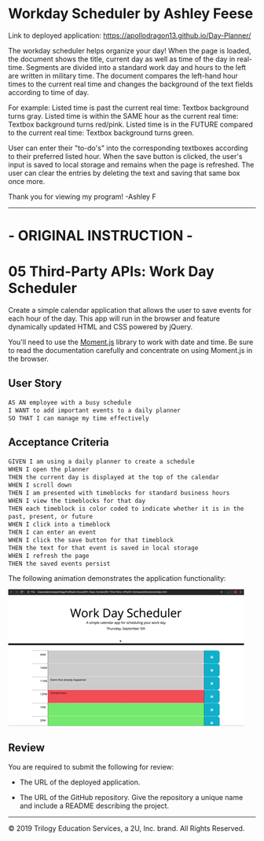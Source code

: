 # Workday Scheduler by Ashley Feese

Link to deployed application: https://apollodragon13.github.io/Day-Planner/

The workday scheduler helps organize your day! 
When the page is loaded, the document shows the title, current day as well as time of the day in real-time. Segments are divided into a standard work day and hours to the left are written in military time. The document compares the left-hand hour times to the current real time and changes the background of the text fields according to time of day. 

For example:
Listed time is past the current real time: Textbox background turns gray. 
Listed time is within the SAME hour as the current real time: Textbox background turns red/pink. 
Listed time is in the FUTURE compared to the current real time: Textbox background turns green. 


User can enter their "to-do's" into the corresponding textboxes according to their preferred listed hour. When the save button is clicked, the user's input is saved to local storage and remains when the page is refreshed. The user can clear the entries by deleting the text and saving that same box once more. 


Thank you for viewing my program! 
-Ashley F





-----------------------------------------





# - ORIGINAL INSTRUCTION - 

# 05 Third-Party APIs: Work Day Scheduler

Create a simple calendar application that allows the user to save events for each hour of the day. This app will run in the browser and feature dynamically updated HTML and CSS powered by jQuery.

You'll need to use the [Moment.js](https://momentjs.com/) library to work with date and time. Be sure to read the documentation carefully and concentrate on using Moment.js in the browser.

## User Story

```
AS AN employee with a busy schedule
I WANT to add important events to a daily planner
SO THAT I can manage my time effectively
```

## Acceptance Criteria

```
GIVEN I am using a daily planner to create a schedule
WHEN I open the planner
THEN the current day is displayed at the top of the calendar
WHEN I scroll down
THEN I am presented with timeblocks for standard business hours
WHEN I view the timeblocks for that day
THEN each timeblock is color coded to indicate whether it is in the past, present, or future
WHEN I click into a timeblock
THEN I can enter an event
WHEN I click the save button for that timeblock
THEN the text for that event is saved in local storage
WHEN I refresh the page
THEN the saved events persist
```

The following animation demonstrates the application functionality:

![day planner demo](./Assets/05-third-party-apis-homework-demo.gif)

## Review

You are required to submit the following for review:

* The URL of the deployed application.

* The URL of the GitHub repository. Give the repository a unique name and include a README describing the project.

- - -
© 2019 Trilogy Education Services, a 2U, Inc. brand. All Rights Reserved.
